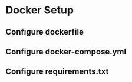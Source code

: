 # Docker Setup

## Configure dockerfile

## Configure docker-compose.yml

## Configure requirements.txt

